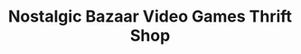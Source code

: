 ---
title: "Nostalgic Bazaar Video Games Thrift Shop"
url: /florence/nostalgic-bazaar-video-games-thrift-shop/
shop: Videospiele
---